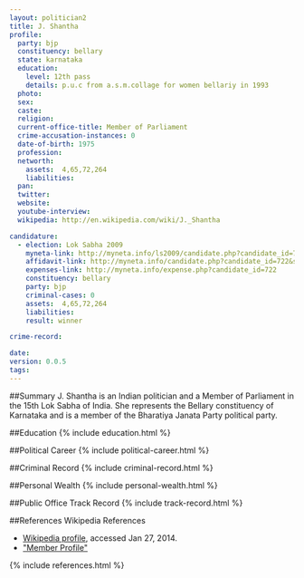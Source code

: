 ```yaml
---
layout: politician2
title: J. Shantha
profile: 
  party: bjp
  constituency: bellary
  state: karnataka
  education: 
    level: 12th pass
    details: p.u.c from a.s.m.collage for women bellariy in 1993
  photo: 
  sex: 
  caste: 
  religion: 
  current-office-title: Member of Parliament
  crime-accusation-instances: 0
  date-of-birth: 1975
  profession: 
  networth: 
    assets:  4,65,72,264
    liabilities: 
  pan: 
  twitter: 
  website: 
  youtube-interview: 
  wikipedia: http://en.wikipedia.com/wiki/J._Shantha

candidature: 
  - election: Lok Sabha 2009
    myneta-link: http://myneta.info/ls2009/candidate.php?candidate_id=722
    affidavit-link: http://myneta.info/candidate.php?candidate_id=722&scan=original
    expenses-link: http://myneta.info/expense.php?candidate_id=722
    constituency: bellary 
    party: bjp
    criminal-cases: 0
    assets:  4,65,72,264
    liabilities: 
    result: winner 

crime-record: 

date: 
version: 0.0.5
tags: 
---
```

##Summary
J. Shantha is an Indian politician and a Member of Parliament in the 15th Lok Sabha of India. She represents the Bellary constituency of Karnataka and is a member of the Bharatiya Janata Party political party.




##Education
{% include education.html %}


##Political Career
{% include political-career.html %}


##Criminal Record
{% include criminal-record.html %}


##Personal Wealth
{% include personal-wealth.html %}


##Public Office Track Record
{% include track-record.html %}


##References
Wikipedia References
- [Wikipedia profile]({{page.profile.wikipedia}}), accessed Jan 27, 2014.
- ["Member Profile"][wiki1]

[wiki1]: http://164.100.47.132/LssNew/Members/Biography.aspx?mpsno=4314


{% include references.html %}
